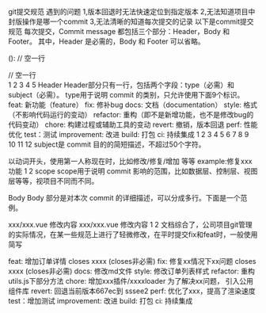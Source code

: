 git提交规范
遇到的问题
1,版本回退时无法快速定位到指定版本
2,无法知道项目中封版操作是哪一个commit
3,无法清晰的知道每次提交的记录
以下是commit提交规范
每次提交，Commit message 都包括三个部分：Header，Body 和 Footer。
其中，Header 是必需的，Body 和 Footer 可以省略。

<type>(<scope>): <subject>
// 空一行
<body>
// 空一行

<footer>
1
2
3
4
5
Header
Header部分只有一行，包括两个字段：type（必需）和subject（必需）。
type用于说明 commit 的类别，只允许使用下面9个标识。
feat: 新功能（feature）
fix: 修补bug
docs: 文档（documentation）
style: 格式（不影响代码运行的变动）
refactor: 重构（即不是新增功能，也不是修改bug的代码变动）
chore: 构建过程或辅助工具的变动
revert: 撤销，版本回退
perf: 性能优化
test：测试
improvement: 改进
build: 打包
ci: 持续集成
1
2
3
4
5
6
7
8
9
10
11
12
subject是 commit 目的的简短描述，不超过50个字符。

以动词开头，使用第一人称现在时，比如修改/修复/增加 等等
example:修复xxx功能
1
2
scope
scope用于说明 commit 影响的范围，比如数据层、控制层、视图层等等，视项目不同而不同。

Body
Body 部分是对本次 commit 的详细描述，可以分成多行。下面是一个范例。

xxx/xxx.vue  修改内容
xxx/xxx.vue  修改内容
1
2
文档综合了，公司项目git管理的实际情况，在某一些规范上进行了轻微修改，在平时提交fix和feat时，一般使用简写

feat: 增加订单详情  closes xxxx (closes非必需)
fix: 修复xx情况下xx问题  closes xxxx (closes非必需)
docs: 修改md文件
style: 修改订单列表样式
refactor: 重构utils.js下部分方法
chore: 增加xxx插件/xxxxloader 为了解决xx问题， 引入公用组件库
revert: 回退当前版本667ec到 sssee2
perf: 优化了xxx，提高了渲染速度
test：增加测试
improvement: 改进
build: 打包
ci: 持续集成